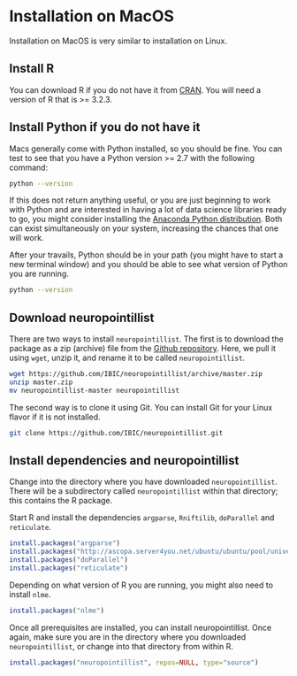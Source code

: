 # Installation on MacOS
Installation on MacOS is very similar to installation on Linux. 

## Install R 
You can download R if you do not have it from [CRAN](https://cran.r-project.org/bin/macosx). You will need a version of R that is >= 3.2.3.

## Install Python if you do not have it

Macs generally come with Python installed, so you should be fine. You can test to see that you have a Python version >= 2.7 with the following command:

```bash
python --version
```

If this does not return anything useful, or you are just beginning to
work with Python and are interested in having a lot of data science
libraries ready to go, you might consider installing the
[Anaconda Python distribution](https://www.anaconda.com). Both can
exist simultaneously on your system, increasing the chances that one
will work.

After your travails, Python should be in your path (you might have to
start a new terminal window) and you should be able to see what
version of Python you are running.

```bash
python --version
```

## Download neuropointillist
There are two ways to install `neuropointillist`. The first is to download the package as a zip (archive) file from the [Github repository](https://github.com/IBIC/neuropointillist). Here, we pull it using `wget`, unzip it, and rename it to be called `neuropointillist`.

```bash 
wget https://github.com/IBIC/neuropointillist/archive/master.zip
unzip master.zip
mv neuropointillist-master neuropointillist
```

The second way is to clone it using Git. You can install Git for your Linux flavor if it is not installed.

```bash
git clone https://github.com/IBIC/neuropointillist.git
```


## Install dependencies and neuropointillist

Change into the directory where you have downloaded `neuropointillist`. There will be a subdirectory called `neuropointillist` within that directory; this contains the R package. 

Start R and install the dependencies `argparse`, `Rniftilib`, `doParallel` and `reticulate`. 

```R
install.packages("argparse")
install.packages("http://ascopa.server4you.net/ubuntu/ubuntu/pool/universe/r/r-cran-rniftilib/r-cran-rniftilib_0.0-35.r79.orig.tar.xz", repos=NULL)
install.packages("doParallel")
install.packages("reticulate")
```

Depending on what version of R you are running, you might also need to install `nlme`.

```R
install.packages("nlme")
```

Once all prerequisites are installed, you can install neuropointillist. Once again, make sure you are in the directory where you downloaded `neuropointillist`, or change into that directory from within R. 

```R
install.packages("neuropointillist", repos=NULL, type="source")
```




